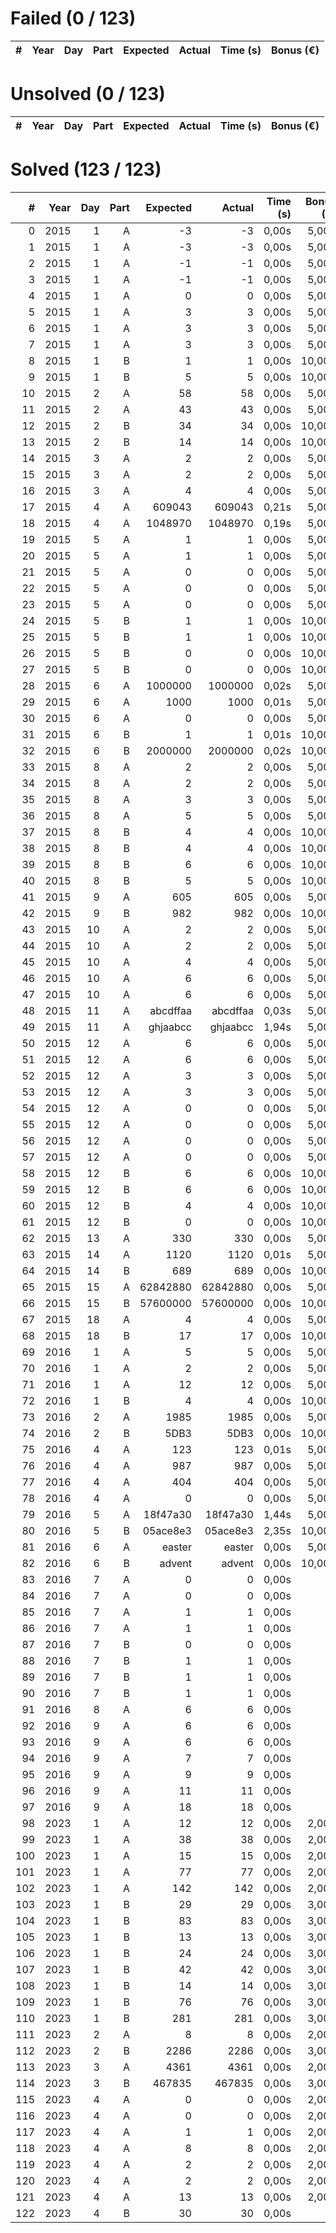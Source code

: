 # Failed (0 / 123)
|   # | Year | Day | Part | Expected | Actual | Time (s) | Bonus (€) |
| ---:| ----:| ---:| ----:| --------:| ------:| --------:| ---------:|

# Unsolved  (0 / 123)
|   # | Year | Day | Part | Expected | Actual | Time (s) | Bonus (€) |
| ---:| ----:| ---:| ----:| --------:| ------:| --------:| ---------:|

# Solved  (123 / 123)
|   # | Year | Day | Part | Expected |   Actual | Time (s) | Bonus (€) |
| ---:| ----:| ---:| ----:| --------:| --------:| --------:| ---------:|
|   0 | 2015 |   1 |    A |       -3 |       -3 |    0,00s |     5,00€ |
|   1 | 2015 |   1 |    A |       -3 |       -3 |    0,00s |     5,00€ |
|   2 | 2015 |   1 |    A |       -1 |       -1 |    0,00s |     5,00€ |
|   3 | 2015 |   1 |    A |       -1 |       -1 |    0,00s |     5,00€ |
|   4 | 2015 |   1 |    A |        0 |        0 |    0,00s |     5,00€ |
|   5 | 2015 |   1 |    A |        3 |        3 |    0,00s |     5,00€ |
|   6 | 2015 |   1 |    A |        3 |        3 |    0,00s |     5,00€ |
|   7 | 2015 |   1 |    A |        3 |        3 |    0,00s |     5,00€ |
|   8 | 2015 |   1 |    B |        1 |        1 |    0,00s |    10,00€ |
|   9 | 2015 |   1 |    B |        5 |        5 |    0,00s |    10,00€ |
|  10 | 2015 |   2 |    A |       58 |       58 |    0,00s |     5,00€ |
|  11 | 2015 |   2 |    A |       43 |       43 |    0,00s |     5,00€ |
|  12 | 2015 |   2 |    B |       34 |       34 |    0,00s |    10,00€ |
|  13 | 2015 |   2 |    B |       14 |       14 |    0,00s |    10,00€ |
|  14 | 2015 |   3 |    A |        2 |        2 |    0,00s |     5,00€ |
|  15 | 2015 |   3 |    A |        2 |        2 |    0,00s |     5,00€ |
|  16 | 2015 |   3 |    A |        4 |        4 |    0,00s |     5,00€ |
|  17 | 2015 |   4 |    A |   609043 |   609043 |    0,21s |     5,00€ |
|  18 | 2015 |   4 |    A |  1048970 |  1048970 |    0,19s |     5,00€ |
|  19 | 2015 |   5 |    A |        1 |        1 |    0,00s |     5,00€ |
|  20 | 2015 |   5 |    A |        1 |        1 |    0,00s |     5,00€ |
|  21 | 2015 |   5 |    A |        0 |        0 |    0,00s |     5,00€ |
|  22 | 2015 |   5 |    A |        0 |        0 |    0,00s |     5,00€ |
|  23 | 2015 |   5 |    A |        0 |        0 |    0,00s |     5,00€ |
|  24 | 2015 |   5 |    B |        1 |        1 |    0,00s |    10,00€ |
|  25 | 2015 |   5 |    B |        1 |        1 |    0,00s |    10,00€ |
|  26 | 2015 |   5 |    B |        0 |        0 |    0,00s |    10,00€ |
|  27 | 2015 |   5 |    B |        0 |        0 |    0,00s |    10,00€ |
|  28 | 2015 |   6 |    A |  1000000 |  1000000 |    0,02s |     5,00€ |
|  29 | 2015 |   6 |    A |     1000 |     1000 |    0,01s |     5,00€ |
|  30 | 2015 |   6 |    A |        0 |        0 |    0,00s |     5,00€ |
|  31 | 2015 |   6 |    B |        1 |        1 |    0,01s |    10,00€ |
|  32 | 2015 |   6 |    B |  2000000 |  2000000 |    0,02s |    10,00€ |
|  33 | 2015 |   8 |    A |        2 |        2 |    0,00s |     5,00€ |
|  34 | 2015 |   8 |    A |        2 |        2 |    0,00s |     5,00€ |
|  35 | 2015 |   8 |    A |        3 |        3 |    0,00s |     5,00€ |
|  36 | 2015 |   8 |    A |        5 |        5 |    0,00s |     5,00€ |
|  37 | 2015 |   8 |    B |        4 |        4 |    0,00s |    10,00€ |
|  38 | 2015 |   8 |    B |        4 |        4 |    0,00s |    10,00€ |
|  39 | 2015 |   8 |    B |        6 |        6 |    0,00s |    10,00€ |
|  40 | 2015 |   8 |    B |        5 |        5 |    0,00s |    10,00€ |
|  41 | 2015 |   9 |    A |      605 |      605 |    0,00s |     5,00€ |
|  42 | 2015 |   9 |    B |      982 |      982 |    0,00s |    10,00€ |
|  43 | 2015 |  10 |    A |        2 |        2 |    0,00s |     5,00€ |
|  44 | 2015 |  10 |    A |        2 |        2 |    0,00s |     5,00€ |
|  45 | 2015 |  10 |    A |        4 |        4 |    0,00s |     5,00€ |
|  46 | 2015 |  10 |    A |        6 |        6 |    0,00s |     5,00€ |
|  47 | 2015 |  10 |    A |        6 |        6 |    0,00s |     5,00€ |
|  48 | 2015 |  11 |    A | abcdffaa | abcdffaa |    0,03s |     5,00€ |
|  49 | 2015 |  11 |    A | ghjaabcc | ghjaabcc |    1,94s |     5,00€ |
|  50 | 2015 |  12 |    A |        6 |        6 |    0,00s |     5,00€ |
|  51 | 2015 |  12 |    A |        6 |        6 |    0,00s |     5,00€ |
|  52 | 2015 |  12 |    A |        3 |        3 |    0,00s |     5,00€ |
|  53 | 2015 |  12 |    A |        3 |        3 |    0,00s |     5,00€ |
|  54 | 2015 |  12 |    A |        0 |        0 |    0,00s |     5,00€ |
|  55 | 2015 |  12 |    A |        0 |        0 |    0,00s |     5,00€ |
|  56 | 2015 |  12 |    A |        0 |        0 |    0,00s |     5,00€ |
|  57 | 2015 |  12 |    A |        0 |        0 |    0,00s |     5,00€ |
|  58 | 2015 |  12 |    B |        6 |        6 |    0,00s |    10,00€ |
|  59 | 2015 |  12 |    B |        6 |        6 |    0,00s |    10,00€ |
|  60 | 2015 |  12 |    B |        4 |        4 |    0,00s |    10,00€ |
|  61 | 2015 |  12 |    B |        0 |        0 |    0,00s |    10,00€ |
|  62 | 2015 |  13 |    A |      330 |      330 |    0,00s |     5,00€ |
|  63 | 2015 |  14 |    A |     1120 |     1120 |    0,01s |     5,00€ |
|  64 | 2015 |  14 |    B |      689 |      689 |    0,00s |    10,00€ |
|  65 | 2015 |  15 |    A | 62842880 | 62842880 |    0,00s |     5,00€ |
|  66 | 2015 |  15 |    B | 57600000 | 57600000 |    0,00s |    10,00€ |
|  67 | 2015 |  18 |    A |        4 |        4 |    0,00s |     5,00€ |
|  68 | 2015 |  18 |    B |       17 |       17 |    0,00s |    10,00€ |
|  69 | 2016 |   1 |    A |        5 |        5 |    0,00s |     5,00€ |
|  70 | 2016 |   1 |    A |        2 |        2 |    0,00s |     5,00€ |
|  71 | 2016 |   1 |    A |       12 |       12 |    0,00s |     5,00€ |
|  72 | 2016 |   1 |    B |        4 |        4 |    0,00s |    10,00€ |
|  73 | 2016 |   2 |    A |     1985 |     1985 |    0,00s |     5,00€ |
|  74 | 2016 |   2 |    B |     5DB3 |     5DB3 |    0,00s |    10,00€ |
|  75 | 2016 |   4 |    A |      123 |      123 |    0,01s |     5,00€ |
|  76 | 2016 |   4 |    A |      987 |      987 |    0,00s |     5,00€ |
|  77 | 2016 |   4 |    A |      404 |      404 |    0,00s |     5,00€ |
|  78 | 2016 |   4 |    A |        0 |        0 |    0,00s |     5,00€ |
|  79 | 2016 |   5 |    A | 18f47a30 | 18f47a30 |    1,44s |     5,00€ |
|  80 | 2016 |   5 |    B | 05ace8e3 | 05ace8e3 |    2,35s |    10,00€ |
|  81 | 2016 |   6 |    A |   easter |   easter |    0,00s |     5,00€ |
|  82 | 2016 |   6 |    B |   advent |   advent |    0,00s |    10,00€ |
|  83 | 2016 |   7 |    A |        0 |        0 |    0,00s |           |
|  84 | 2016 |   7 |    A |        0 |        0 |    0,00s |           |
|  85 | 2016 |   7 |    A |        1 |        1 |    0,00s |           |
|  86 | 2016 |   7 |    A |        1 |        1 |    0,00s |           |
|  87 | 2016 |   7 |    B |        0 |        0 |    0,00s |           |
|  88 | 2016 |   7 |    B |        1 |        1 |    0,00s |           |
|  89 | 2016 |   7 |    B |        1 |        1 |    0,00s |           |
|  90 | 2016 |   7 |    B |        1 |        1 |    0,00s |           |
|  91 | 2016 |   8 |    A |        6 |        6 |    0,00s |           |
|  92 | 2016 |   9 |    A |        6 |        6 |    0,00s |           |
|  93 | 2016 |   9 |    A |        6 |        6 |    0,00s |           |
|  94 | 2016 |   9 |    A |        7 |        7 |    0,00s |           |
|  95 | 2016 |   9 |    A |        9 |        9 |    0,00s |           |
|  96 | 2016 |   9 |    A |       11 |       11 |    0,00s |           |
|  97 | 2016 |   9 |    A |       18 |       18 |    0,00s |           |
|  98 | 2023 |   1 |    A |       12 |       12 |    0,00s |     2,00€ |
|  99 | 2023 |   1 |    A |       38 |       38 |    0,00s |     2,00€ |
| 100 | 2023 |   1 |    A |       15 |       15 |    0,00s |     2,00€ |
| 101 | 2023 |   1 |    A |       77 |       77 |    0,00s |     2,00€ |
| 102 | 2023 |   1 |    A |      142 |      142 |    0,00s |     2,00€ |
| 103 | 2023 |   1 |    B |       29 |       29 |    0,00s |     3,00€ |
| 104 | 2023 |   1 |    B |       83 |       83 |    0,00s |     3,00€ |
| 105 | 2023 |   1 |    B |       13 |       13 |    0,00s |     3,00€ |
| 106 | 2023 |   1 |    B |       24 |       24 |    0,00s |     3,00€ |
| 107 | 2023 |   1 |    B |       42 |       42 |    0,00s |     3,00€ |
| 108 | 2023 |   1 |    B |       14 |       14 |    0,00s |     3,00€ |
| 109 | 2023 |   1 |    B |       76 |       76 |    0,00s |     3,00€ |
| 110 | 2023 |   1 |    B |      281 |      281 |    0,00s |     3,00€ |
| 111 | 2023 |   2 |    A |        8 |        8 |    0,00s |     2,00€ |
| 112 | 2023 |   2 |    B |     2286 |     2286 |    0,00s |     3,00€ |
| 113 | 2023 |   3 |    A |     4361 |     4361 |    0,00s |     2,00€ |
| 114 | 2023 |   3 |    B |   467835 |   467835 |    0,00s |     3,00€ |
| 115 | 2023 |   4 |    A |        0 |        0 |    0,00s |     2,00€ |
| 116 | 2023 |   4 |    A |        0 |        0 |    0,00s |     2,00€ |
| 117 | 2023 |   4 |    A |        1 |        1 |    0,00s |     2,00€ |
| 118 | 2023 |   4 |    A |        8 |        8 |    0,00s |     2,00€ |
| 119 | 2023 |   4 |    A |        2 |        2 |    0,00s |     2,00€ |
| 120 | 2023 |   4 |    A |        2 |        2 |    0,00s |     2,00€ |
| 121 | 2023 |   4 |    A |       13 |       13 |    0,00s |     2,00€ |
| 122 | 2023 |   4 |    B |       30 |       30 |    0,00s |           |
